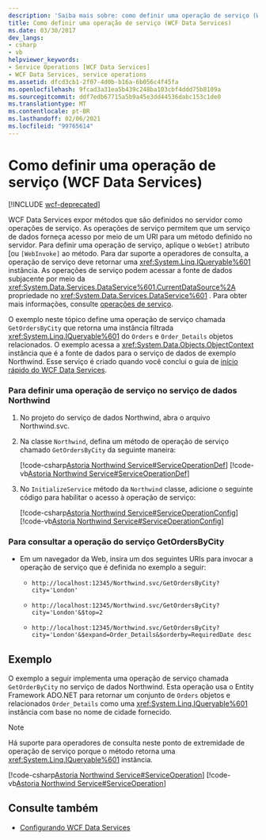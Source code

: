 ```yaml
---
description: 'Saiba mais sobre: como definir uma operação de serviço (WCF Data Services)'
title: Como definir uma operação de serviço (WCF Data Services)
ms.date: 03/30/2017
dev_langs:
- csharp
- vb
helpviewer_keywords:
- Service Operations [WCF Data Services]
- WCF Data Services, service operations
ms.assetid: dfcd3cb1-2f07-4d0b-b16a-6b056c4f45fa
ms.openlocfilehash: 9fcad3a31ea5b439c248ba103cbf4ddd75b8109a
ms.sourcegitcommit: ddf7edb67715a5b9a45e3dd44536dabc153c1de0
ms.translationtype: MT
ms.contentlocale: pt-BR
ms.lasthandoff: 02/06/2021
ms.locfileid: "99765614"
---
```

# <a name="how-to-define-a-service-operation-wcf-data-services"></a>Como definir uma operação de serviço (WCF Data Services)

[!INCLUDE [wcf-deprecated](~/includes/wcf-deprecated.md)]

WCF Data Services expor métodos que são definidos no servidor como operações de serviço. As operações de serviço permitem que um serviço de dados forneça acesso por meio de um URI para um método definido no servidor. Para definir uma operação de serviço, aplique o `WebGet]` atributo [ou `[WebInvoke]` ao método. Para dar suporte a operadores de consulta, a operação de serviço deve retornar uma <xref:System.Linq.IQueryable%601> instância. As operações de serviço podem acessar a fonte de dados subjacente por meio da <xref:System.Data.Services.DataService%601.CurrentDataSource%2A> propriedade no <xref:System.Data.Services.DataService%601> . Para obter mais informações, consulte [operações de serviço](service-operations-wcf-data-services.md).

O exemplo neste tópico define uma operação de serviço chamada `GetOrdersByCity` que retorna uma instância filtrada <xref:System.Linq.IQueryable%601> do `Orders` e `Order_Details` objetos relacionados. O exemplo acessa a <xref:System.Data.Objects.ObjectContext> instância que é a fonte de dados para o serviço de dados de exemplo Northwind. Esse serviço é criado quando você conclui o guia de [início rápido do WCF Data Services](quickstart-wcf-data-services.md).

### <a name="to-define-a-service-operation-in-the-northwind-data-service"></a>Para definir uma operação de serviço no serviço de dados Northwind

1. No projeto do serviço de dados Northwind, abra o arquivo Northwind.svc.

2. Na classe `Northwind`, defina um método de operação de serviço chamado `GetOrdersByCity` da seguinte maneira:

     [!code-csharp[Astoria Northwind Service#ServiceOperationDef](../../../../samples/snippets/csharp/VS_Snippets_Misc/astoria_northwind_service/cs/northwind2.svc.cs#serviceoperationdef)]
     [!code-vb[Astoria Northwind Service#ServiceOperationDef](../../../../samples/snippets/visualbasic/VS_Snippets_Misc/astoria_northwind_service/vb/northwind2.svc.vb#serviceoperationdef)]

3. No `InitializeService` método da `Northwind` classe, adicione o seguinte código para habilitar o acesso à operação de serviço:

     [!code-csharp[Astoria Northwind Service#ServiceOperationConfig](../../../../samples/snippets/csharp/VS_Snippets_Misc/astoria_northwind_service/cs/northwind2.svc.cs#serviceoperationconfig)]
     [!code-vb[Astoria Northwind Service#ServiceOperationConfig](../../../../samples/snippets/visualbasic/VS_Snippets_Misc/astoria_northwind_service/vb/northwind2.svc.vb#serviceoperationconfig)]

### <a name="to-query-the-getordersbycity-service-operation"></a>Para consultar a operação do serviço GetOrdersByCity

- Em um navegador da Web, insira um dos seguintes URIs para invocar a operação de serviço que é definida no exemplo a seguir:

  - `http://localhost:12345/Northwind.svc/GetOrdersByCity?city='London'`

  - `http://localhost:12345/Northwind.svc/GetOrdersByCity?city='London'&$top=2`

  - `http://localhost:12345/Northwind.svc/GetOrdersByCity?city='London'&$expand=Order_Details&$orderby=RequiredDate desc`

## <a name="example"></a>Exemplo

O exemplo a seguir implementa uma operação de serviço chamada `GetOrderByCity` no serviço de dados Northwind. Esta operação usa o Entity Framework ADO.NET para retornar um conjunto de `Orders` objetos e relacionados `Order_Details` como uma <xref:System.Linq.IQueryable%601> instância com base no nome de cidade fornecido.

> [!NOTE]
> Há suporte para operadores de consulta neste ponto de extremidade de operação de serviço porque o método retorna uma <xref:System.Linq.IQueryable%601> instância.

[!code-csharp[Astoria Northwind Service#ServiceOperation](../../../../samples/snippets/csharp/VS_Snippets_Misc/astoria_northwind_service/cs/northwind2.svc.cs#serviceoperation)]
[!code-vb[Astoria Northwind Service#ServiceOperation](../../../../samples/snippets/visualbasic/VS_Snippets_Misc/astoria_northwind_service/vb/northwind2.svc.vb#serviceoperation)]

## <a name="see-also"></a>Consulte também

- [Configurando WCF Data Services](defining-wcf-data-services.md)
